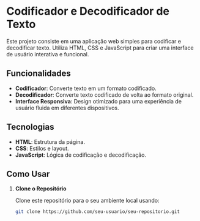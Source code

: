 # Codificador e Decodificador de Texto

Este projeto consiste em uma aplicação web simples para codificar e decodificar texto. Utiliza HTML, CSS e JavaScript para criar uma interface de usuário interativa e funcional.

## Funcionalidades

- **Codificador**: Converte texto em um formato codificado.
- **Decodificador**: Converte texto codificado de volta ao formato original.
- **Interface Responsiva**: Design otimizado para uma experiência de usuário fluida em diferentes dispositivos.

## Tecnologias

- **HTML**: Estrutura da página.
- **CSS**: Estilos e layout.
- **JavaScript**: Lógica de codificação e decodificação.

## Como Usar

1. **Clone o Repositório**

   Clone este repositório para o seu ambiente local usando:
   ```bash
   git clone https://github.com/seu-usuario/seu-repositorio.git

